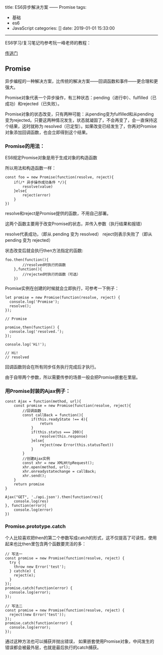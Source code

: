 title: ES6异步解决方案 —— Promise
tags:
  - 基础
  - es6
  - JavaScript
categories: []
date: 2019-01-01 15:33:00
---

ES6学习/复习笔记均参考阮一峰老师的教程：

 [传送门](http://es6.ruanyifeng.com/)


## Promise

异步编程的一种解决方案，比传统的解决方案——回调函数和事件——更合理和更强大。

Promise对象代表一个异步操作，有三种状态：pending（进行中）、fulfilled（已成功）和rejected（已失败）。

Promise对象的状态改变，只有两种可能：从pending变为fulfilled和从pending变为rejected。只要这两种情况发生，状态就凝固了，不会再变了，会一直保持这个结果，这时就称为 resolved（已定型）。如果改变已经发生了，你再对Promise对象添加回调函数，也会立即得到这个结果。

### Promise的用法：

ES6规定Promise对象是用于生成对象的构造函数

所以用法和构造函数一样：
```
const foo = new Promise(function(resolve, reject){
	if(/* 异步操作成功条件 */){
		resolve(value)
	}else{
		reject(error)
	}
})
```
resolve和reject是Promise提供的函数，不用自己部署。

这两个函数主要用于改变Promise的状态，并传入参数（执行结果和报错）

resolve代表成功，（即从 pending 变为 resolved）
reject则表示失败了（即从 pending 变为 rejected）

状态改变后就会执行then方法指定的函数:
```
foo.then(function(){
		//resolved时执行的函数
	},function(){
		//rejected时执行的函数（可选）
	})
```
Promise实例在创建的时候就会立即执行，可参考一下例子：
```
let promise = new Promise(function(resolve, reject) {
  console.log('Promise');
  resolve();
});

// Promise

promise.then(function() {
  console.log('resolved.');
});

console.log('Hi!');
	
// Hi!
// resolved
```
回调函数则会在所有同步任务执行完成后才执行。

由于自带两个参数，所以需要传参的场景一般会把Promise嵌套在里层。

### 用Promise封装的Ajax例子：
```
const Ajax = function(method, url){
	const promise = new Promise(function(resolve, reject){
		//回调函数
		const callBack = function(){
			if(this.readyState !== 4){
				return
			}
			if(this.status === 200){
				resolve(this.response)
			}else{
				reject(new Error(this.statusText))
			}
		} 
		//创建Ajax实例
		const xhr = new XMLHttpRequest();
		xhr.open(method, url);
		xhr.onreadystatechange = callBack;
		xhr.send();
	}
	return promise
}

Ajax("GET", './api.json').then(function(res){
	console.log(res)
}, function(error){
	console.log(error)
})
```

### Promise.prototype.catch

个人比较喜欢把then的第二个参数写成catch的形式，这不仅提高了可读性，使用起来也比then里包含两个函数要灵活的多：
```
// 写法一
const promise = new Promise(function(resolve, reject) {
  try {
    throw new Error('test');
  } catch(e) {
    reject(e);
  }
});
promise.catch(function(error) {
  console.log(error);
});

// 写法二
const promise = new Promise(function(resolve, reject) {
  reject(new Error('test'));
});
promise.catch(function(error) {
  console.log(error);
});
```

通过这种方法也可以捕获并抛出错误，
如果嵌套使用Promise对象，中间发生的错误都会被最外层，也就是最后执行的catch捕获。


